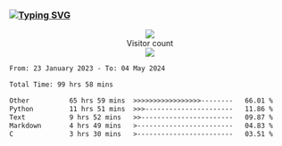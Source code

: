 ### <a href="https://git.io/typing-svg"><img src="https://readme-typing-svg.herokuapp.com?font=Fira+Code&pause=1000&width=435&lines=+Hi+%F0%9F%91%8B+There+is+Chenghow" alt="Typing SVG" /></a>
<p align="center"> 
  <img src="https://github-readme-stats.vercel.app/api?username=chenghow&show_icons=true"><br>
  Visitor count<br>
  <img src="https://profile-counter.glitch.me/chenghow/count.svg">
</p>

<!--START_SECTION:waka-->

```txt
From: 23 January 2023 - To: 04 May 2024

Total Time: 99 hrs 58 mins

Other          65 hrs 59 mins  >>>>>>>>>>>>>>>>>--------   66.01 %
Python         11 hrs 51 mins  >>>----------------------   11.86 %
Text           9 hrs 52 mins   >>-----------------------   09.87 %
Markdown       4 hrs 49 mins   >------------------------   04.83 %
C              3 hrs 30 mins   >------------------------   03.51 %
```

<!--END_SECTION:waka-->
